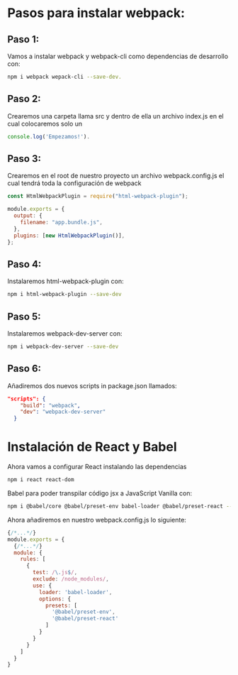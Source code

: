 # Pasos para instalar webpack:

## Paso 1:

Vamos a instalar webpack y webpack-cli como dependencias de desarrollo con:

```bash
npm i webpack wepack-cli --save-dev.
```

## Paso 2:

Crearemos una carpeta llama src y dentro de ella un archivo index.js en el cual colocaremos solo un

```js
console.log('Empezamos!').
```

## Paso 3:

Crearemos en el root de nuestro proyecto un archivo webpack.config.js el cual tendrá toda la configuración de webpack

```js
const HtmlWebpackPlugin = require("html-webpack-plugin");

module.exports = {
  output: {
    filename: "app.bundle.js",
  },
  plugins: [new HtmlWebpackPlugin()],
};
```

## Paso 4:

Instalaremos html-webpack-plugin con:

```bash
npm i html-webpack-plugin --save-dev
```

## Paso 5:

Instalaremos webpack-dev-server con:

```bash
npm i webpack-dev-server --save-dev
```

## Paso 6:

Añadiremos dos nuevos scripts in package.json llamados:

```json
"scripts": {
    "build": "webpack",
    "dev": "webpack-dev-server"
  }
```

# Instalación de React y Babel

Ahora vamos a configurar React instalando las dependencias

```bash
npm i react react-dom
```

Babel para poder transpilar código jsx a JavaScript Vanilla con:

```bash
npm i @babel/core @babel/preset-env babel-loader @babel/preset-react --save-dev
```

Ahora añadiremos en nuestro webpack.config.js lo siguiente:

```js
{/*...*/}
module.exports = {
  {/*...*/}
  module: {
    rules: [
      {
        test: /\.js$/,
        exclude: /node_modules/,
        use: {
          loader: 'babel-loader',
          options: {
            presets: [
              '@babel/preset-env',
              '@babel/preset-react'
            ]
          }
        }
      }
    ]
  }
}
```
